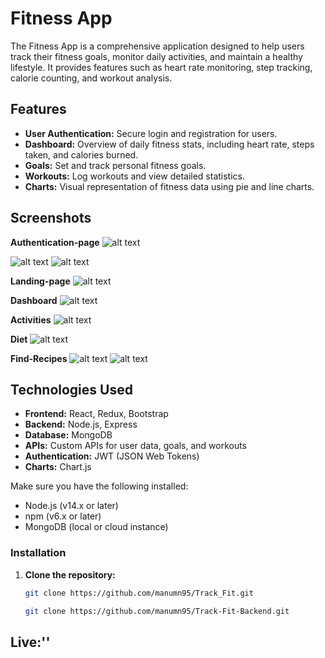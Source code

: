 # Fitness App

The Fitness App is a comprehensive application designed to help users track their fitness goals, monitor daily activities, and maintain a healthy lifestyle. It provides features such as heart rate monitoring, step tracking, calorie counting, and workout analysis.

## Features

- **User Authentication:** Secure login and registration for users.
- **Dashboard:** Overview of daily fitness stats, including heart rate, steps taken, and calories burned.
- **Goals:** Set and track personal fitness goals.
- **Workouts:** Log workouts and view detailed statistics.
- **Charts:** Visual representation of fitness data using pie and line charts.

## Screenshots

**Authentication-page**
![alt text](image.png)

![alt text](image-1.png) ![alt text](image-2.png)

**Landing-page**
![alt text](image-3.png)

**Dashboard**
![alt text](image-4.png)

**Activities**
![alt text](image-5.png)

**Diet**
![alt text](image-6.png)

**Find-Recipes**
![alt text](image-7.png)
![alt text](image-8.png)

## Technologies Used

- **Frontend:** React, Redux, Bootstrap
- **Backend:** Node.js, Express
- **Database:** MongoDB
- **APIs:** Custom APIs for user data, goals, and workouts
- **Authentication:** JWT (JSON Web Tokens)
- **Charts:** Chart.js

Make sure you have the following installed:

- Node.js (v14.x or later)
- npm (v6.x or later)
- MongoDB (local or cloud instance)

### Installation

1. **Clone the repository:**

   ```bash
   git clone https://github.com/manumn95/Track_Fit.git
   ```

   ```bash
   git clone https://github.com/manumn95/Track-Fit-Backend.git
   ```

## Live:''
